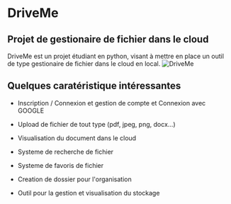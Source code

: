 # DriveMe

## Projet de gestionaire de fichier dans le cloud
DriveMe est un projet étudiant en python, visant à mettre en place un outil de type gestionaire de fichier dans le cloud en local.
![DriveMe](https://github.com/user-attachments/assets/f53269a5-1ca4-4df1-9f50-21992722a0a3)

## Quelques caratéristique intéressantes
- Inscription / Connexion et gestion de compte et Connexion avec GOOGLE

- Upload de fichier de tout type (pdf, jpeg, png, docx...)

- Visualisation du document dans le cloud

- Systeme de recherche de fichier

- Systeme de favoris de fichier

- Creation de dossier pour l'organisation

- Outil pour la gestion et visualisation du stockage




